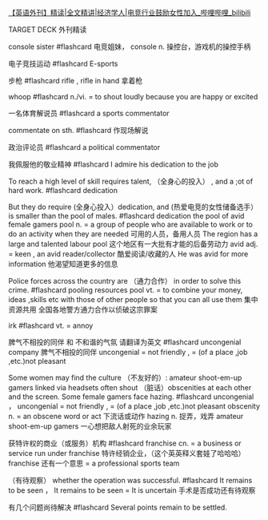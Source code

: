 [【英语外刊】精读|全文精讲|经济学人|电竞行业鼓励女性加入_哔哩哔哩_bilibili](https://www.bilibili.com/video/BV1wP4y1V7Dj?from=search&seid=15120038994654162264&spm_id_from=333.337.0.0)

TARGET DECK
外刊精读

console sister #flashcard 
电竞姐妹， console n. 操控台，游戏机的操控手柄
<!--ID: 1642204011680-->

电子竞技运动 #flashcard 
E-sports 
<!--ID: 1642204074345-->

步枪 #flashcard 
rifle , rifle in hand 拿着枪
<!--ID: 1642204160559-->

whoop #flashcard 
n./vi. = to shout loudly because you are happy or excited  
<!--ID: 1642204244467-->

一名体育解说员 #flashcard 
a sports commentator 
<!--ID: 1642204335147-->

commentate on sth. #flashcard 
作现场解说
<!--ID: 1642204368622-->

政治评论员 #flashcard 
a political commentator 
<!--ID: 1642204425621-->

我佩服他的敬业精神 #flashcard 
I admire his dedication to the job
<!--ID: 1642204523466-->

To reach a high level of skill requires talent, （全身心的投入） , and a ;ot of hard work. #flashcard 
dedication
<!--ID: 1642204627279-->


 

But they do require (全身心投入）dedication, and (热爱电竞的女性储备选手） is smaller than the pool of males. #flashcard 
dedication
the pool of avid female gamers
pool n. = a group of people who are available to work or to do an activity when they are needed  可用的人员，备用人员
The region has a large and talented labour pool 这个地区有一大批有才能的后备劳动力
avid adj. = keen , an avid reader/collector 酷爱阅读/收藏的人 
He was avid for more information 他渴望知道更多的信息
<!--ID: 1642206067905-->




Police forces across the country are （通力合作） in order  to solve this crime. #flashcard 
pooling resources
pool vt. = to combine your money, ideas ,skills etc with those of other people so that you can all use them 集中资源共用
全国各地警方通力合作以侦破这宗罪案
<!--ID: 1642205864741-->

irk #flashcard 
vt. = annoy
<!--ID: 1642206308771-->


脾气不相投的同伴 和 不和谐的气氛 请翻译为英文 #flashcard 
uncongenial company 脾气不相投的同伴
uncongenial = not friendly ,  = (of a place ,job ,etc.)not  pleasant
<!--ID: 1642206308780-->


 

Some women may find the culture （不友好的）: amateur shoot-em-up gamers linked via headsets often shout （脏话）obscenities at each other and the screen. Some female gamers face hazing. #flashcard 
uncongenial ， uncongenial = not friendly ,  = (of a place ,job ,etc.)not  pleasant
obscenity n. = an obscene word or act 下流话或动作
hazing n. 捉弄，戏弄
amateur shoot-em-up gamers 一心想把敌人射死的业余玩家
<!--ID: 1642206953764-->

获特许权的商业（或服务）机构 #flashcard 
franchise cn. = a business or service run under franchise  特许经销企业，（这个英英释义套娃了哈哈哈）
franchise 还有一个意思 = a professional sports team
<!--ID: 1642207398139-->


（有待观察） whether the operation was successful. #flashcard 
It remains to be seen ， It remains to be seen = It is uncertain 
手术是否成功还有待观察
<!--ID: 1642207952229-->



有几个问题尚待解决 #flashcard 
Several points remain to be settled. 
<!--ID: 1642207952238-->

